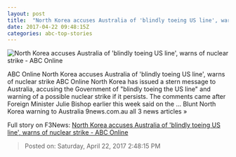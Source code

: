 ```yaml
---
layout: post
title:  "North Korea accuses Australia of 'blindly toeing US line', warns of nuclear strike - ABC Online"
date: 2017-04-22 09:48:15Z
categories: abc-top-stories
---
```


![North Korea accuses Australia of 'blindly toeing US line', warns of nuclear strike - ABC Online](http://www.abc.net.au/news/image/8464278-1x1-700x700.jpg)

ABC Online North Korea accuses Australia of 'blindly toeing US line', warns of nuclear strike ABC Online North Korea has issued a stern message to Australia, accusing the Government of "blindly toeing the US line" and warning of a possible nuclear strike if it persists. The comments came after Foreign Minister Julie Bishop earlier this week said on the ... Blunt North Korea warning to Australia 9news.com.au all 3 news articles »


Full story on F3News: [North Korea accuses Australia of 'blindly toeing US line', warns of nuclear strike - ABC Online](http://www.f3nws.com/n/RPG3dF)

> Posted on: Saturday, April 22, 2017 2:48:15 PM
